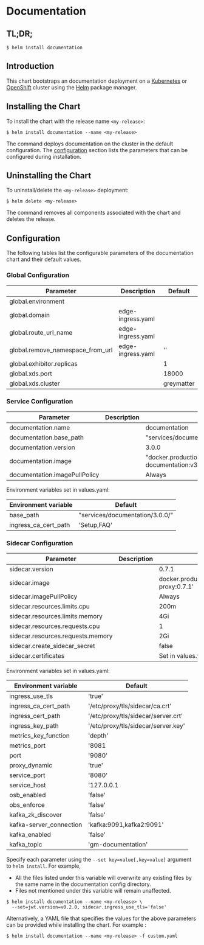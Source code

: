 # Documentation

## TL;DR;

```console
$ helm install documentation
```

## Introduction

This chart bootstraps an documentation deployment on a [Kubernetes](http://kubernetes.io) or [OpenShift](https://www.openshift.com/) cluster using the [Helm](https://helm.sh) package manager.

## Installing the Chart

To install the chart with the release name `<my-release>`:

```console
$ helm install documentation --name <my-release>
```

The command deploys documentation on the cluster in the default configuration. The [configuration](#configuration) section lists the parameters that can be configured during installation.

## Uninstalling the Chart

To uninstall/delete the `<my-release>` deployment:

```console
$ helm delete <my-release>
```

The command removes all components associated with the chart and deletes the release.

## Configuration

The following tables list the configurable parameters of the documentation chart and their default values.

### Global Configuration

| Parameter                        | Description       | Default    |
| -------------------------------- | ----------------- | ---------- |
| global.environment               |                   |            |
| global.domain                    | edge-ingress.yaml |            |
| global.route_url_name            | edge-ingress.yaml |            |
| global.remove_namespace_from_url | edge-ingress.yaml | ''         |
| global.exhibitor.replicas        |                   | 1          |
| global.xds.port                  |                   | 18000      |
| global.xds.cluster               |                   | greymatter |

### Service Configuration

| Parameter                     | Description | Default                                                                 |
| ----------------------------- | ----------- | ----------------------------------------------------------------------- |
| documentation.name            |             | documentation                                                           |
| documentation.base_path       |             | "services/documentation/3.0.0/"                                         |
| documentation.version         |             | 3.0.0                                                                   |
| documentation.image           |             | "docker.production.deciphernow.com/deciphernow/gm-documentation:v3.0.0" |
| documentation.imagePullPolicy |             | Always                                                                  |

Environment variables set in values.yaml:

| Environment variable | Default                         |
| -------------------- | ------------------------------- |
| base_path            | "services/documentation/3.0.0/" |
| ingress_ca_cert_path | 'Setup,FAQ'                     |

### Sidecar Configuration

| Parameter                         | Description | Default                                                       |
| --------------------------------- | ----------- | ------------------------------------------------------------- |
| sidecar.version                   |             | 0.7.1                                                         |
| sidecar.image                     |             | docker.production.deciphernow.com/deciphernow/gm-proxy:0.7.1' |
| sidecar.imagePullPolicy           |             | Always                                                        |
| sidecar.resources.limits.cpu      |             | 200m                                                          |
| sidecar.resources.limits.memory   |             | 4Gi                                                           |
| sidecar.resources.requests.cpu    |             | 1                                                             |
| sidecar.resources.requests.memory |             | 2Gi                                                           |
| sidecar.create_sidecar_secret     |             | false                                                         |
| sidecar.certificates              |             | Set in values.yaml                                            |

Environment variables set in values.yaml:

| Environment variable    | Default                             |
| ----------------------- | ----------------------------------- |
| ingress_use_tls         | 'true'                              |
| ingress_ca_cert_path    | '/etc/proxy/tls/sidecar/ca.crt'     |
| ingress_cert_path       | '/etc/proxy/tls/sidecar/server.crt' |
| ingress_key_path        | '/etc/proxy/tls/sidecar/server.key' |
| metrics_key_function    | 'depth'                             |
| metrics_port            | '8081                               |
| port                    | '9080'                              |
| proxy_dynamic           | 'true'                              |
| service_port            | '8080'                              |
| service_host            | '127.0.0.1                          |
| osb_enabled             | 'false'                             |
| obs_enforce             | 'false'                             |
| kafka_zk_discover       | 'false'                             |
| kafka-server_connection | 'kafka:9091,kafka2:9091'            |
| kafka_enabled           | 'false'                             |
| kafka_topic             | 'gm-documentation'                  |

Specify each parameter using the `--set key=value[,key=value]` argument to `helm install`. For example,

- All the files listed under this variable will overwrite any existing files by the same name in the documentation config directory.
- Files not mentioned under this variable will remain unaffected.

```console
$ helm install documentation --name <my-release> \
  --set=jwt.version=v0.2.0, sidecar.ingress_use_tls='false'
```

Alternatively, a YAML file that specifies the values for the above parameters can be provided while installing the chart. For example :

```console
$ helm install documentation --name <my-release> -f custom.yaml
```
